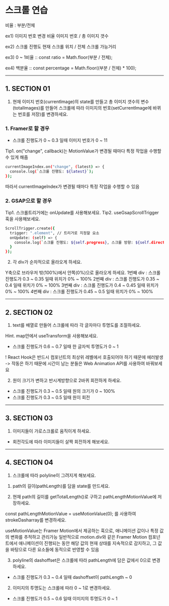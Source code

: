 # 스크롤 연습

비율 : 부분/전체

ex1) 이미지 번호 변경 비율
이미지 번호 / 총 이미지 갯수

ex2) 스크롤 진행도
현재 스크롤 위치 / 전체 스크롤 가능거리

ex3) 0 ~ 1비율 :: const ratio = Math.floor(부분 / 전체);

ex4) 백분율 :: const percentage = Math.floor((부분 / 전체) \* 100);

---

## 1. SECTION 01

1. 현재 이미지 번호(currentImage)의 state를 만들고 총 이미지 갯수의 변수(totalImages)를 만들어 스크롤에 따라 이미지의 번호(setCurrentImage에 바뀌는 번호를 저장)를 변경하세요.

### 1. Framer로 할 경우

- 스크롤 진행도가 0 ~ 0.3 일때 이미지 번호가 0 ~ 11

Tip1. on("change", callback)는 MotionValue가 변경될 때마다 특정 작업을 수행할 수 있게 해줌

```bash
currentImageIndex.on("change", (latest) => {
  console.log(`스크롤 진행도: ${latest}`);
});
```

따라서 currentImageIndex가 변경될 때마다 특정 작업을 수행할 수 있음

### 2. GSAP으로 할 경우

Tip1. 스크롤트리거에는 onUpdate를 사용해보세요.
Tip2. useGsapScrollTrigger 훅을 사용해보세요.

```bash
ScrollTrigger.create({
  trigger: ".element", // 트리거로 지정할 요소
  onUpdate: (self) => {
    console.log(`스크롤 진행도: ${self.progress}, 스크롤 방향: ${self.direction}`);
  }
});
```

2. 각 div가 순차적으로 올라오게 하세요.

Y축으로 브라우저 밖(100%)에서 안쪽(0%)으로 올라오게 하세요.
1번째 div : 스크롤 진행도가 0.3 ~ 0.35 일때 위치가 0% ~ 100%
2번째 div : 스크롤 진행도가 0.35 ~ 0.4 일때 위치가 0% ~ 100%
3번째 div : 스크롤 진행도가 0.4 ~ 0.45 일때 위치가 0% ~ 100%
4번째 div : 스크롤 진행도가 0.45 ~ 0.5 일때 위치가 0% ~ 100%

---

## 2. SECTION 02

1. text를 배열로 만들어 스크롤에 따라 각 글자마다 투명도를 조절하세요.

Hint. map안에서 useTransform을 사용해보세요.

- 스크롤 진행도가 0.6 ~ 0.7 일때 한 글자씩 투명도가 0 ~ 1

! React Hook은 반드시 컴포넌트의 최상위 레벨에서 호출되어야 하기 때문에 에러발생
-> 작동은 하기 때문에 시간이 남는 분들은 Web Animation API를 사용하여 바꿔보세요

2. 원이 크기가 변하고 반시계방향으로 2바퀴 회전하게 하세요.

- 스크롤 진행도가 0.3 ~ 0.5 일때 원의 크기가 0 ~ 100%
- 스크롤 진행도가 0.3 ~ 0.5 일때 원이 회전

---

## 3. SECTION 03

1. 이미지들이 가로스크롤로 움직이게 하세요.

- 회전각도에 따라 이미지들이 살짝 회전하게 해보세요.

---

## 4. SECTION 04

1. 스크롤에 따라 polyline이 그려지게 해보세요.

1) path의 길이(pathLength)를 담을 state를 만드세요.

2) 현재 path의 길이를 getTotalLength()로 구하고 pathLengthMotionValue에 저장하세요.

const pathLengthMotionValue = useMotionValue(0);
를 사용하여 strokeDasharray를 변경하세요.

useMotionValue는 Framer Motion에서 제공하는 훅으로, 애니메이션 값이나 특정 값의 변화를 추적하고 관리가능
일반적으로 motion.div와 같은 Framer Motion 컴포넌트에서 애니메이션이 진행되는 동안 해당 값의 현재 상태를 지속적으로 감지하고, 그 값을 바탕으로 다른 요소들에 동적으로 반영할 수 있음

3. polyline의 dashoffset은 스크롤에 따라 pathLength에 담은 값에서 0으로 변경하세요.

- 스크롤 진행도가 0.3 ~ 0.4 일때 dashoffset이 pathLength ~ 0

2. 이미지의 투명도는 스크롤에 따라 0 ~ 1로 변경하세요.

- 스크롤 진행도가 0.5 ~ 0.6 일때 이미지의 투명도가 0 ~ 1
